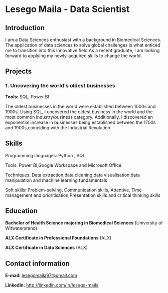 # Lesego Maila - Data Scientist

## Introduction

I am a Data Sciences enthusiast with a background in Biomedical Sciences. The application of data sciences to solve global challenges is what enticed me to transition into this innovative field.As a recent graduate, I am looking forward to applying my newly-acquired skills to change the world. 

## Projects

### 1. Uncovering the world's oldest businesses

**Tools:** SQL, Power BI

The oldest businesses in the world were established between 1000s and 1900s. Using SQL, I uncovered the oldest business in the world and the most common industry/business category. Additionally, I discovered an exponential increase in businesses being established between the 1700s and 1900s,coinciding with the Industrial Revolution.

## Skills
Programming languages: Python , SQL

Tools: Power BI,Google Workspace and Microsoft Office

Techniques:
Data extraction,data cleaning,data visualisation,data manipulation and machine learning fundamentals

Soft skills:
Problem-solving, Communication skills, Attentive, Time management and prioritisation,Presentation skills and critical thinking skills


## Education

**Bachelor of Health Science majoring in Biomedical Sciences** (University of Witwatersrand)

**ALX Certificate in Professional Foundations**  (ALX)

**ALX Certificate in Data Sciences** (ALX)

## Contact information

**E-mail:** lesegomaila97@gmail.com

**LinkedIn:** http://linkedin.com/in/lesego-maila 









